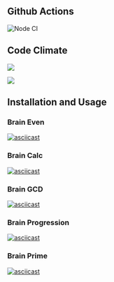 
## Github Actions
![Node CI](https://github.com/Nikivi/frontend-project-lvl1/workflows/Node%20CI/badge.svg)

## Code Climate
<a href="https://codeclimate.com/github/codeclimate/codeclimate/maintainability"><img src="https://api.codeclimate.com/v1/badges/a99a88d28ad37a79dbf6/maintainability" /></a>

<a href="https://codeclimate.com/github/codeclimate/codeclimate/test_coverage"><img src="https://api.codeclimate.com/v1/badges/a99a88d28ad37a79dbf6/test_coverage" /></a>

## Installation and Usage
### Brain Even

[![asciicast](https://asciinema.org/a/IogT4GPJ0gMaEj5dDrbSdcZeO.svg)](https://asciinema.org/a/IogT4GPJ0gMaEj5dDrbSdcZeO)

### Brain Calc

[![asciicast](https://asciinema.org/a/tLSnVBtd9K8mlLPG2sCLMJ4Jl.svg)](https://asciinema.org/a/tLSnVBtd9K8mlLPG2sCLMJ4Jl)

### Brain GCD

[![asciicast](https://asciinema.org/a/OlyUTWS9SIU92nnNDjDmF6yIc.svg)](https://asciinema.org/a/OlyUTWS9SIU92nnNDjDmF6yIc)

### Brain Progression

[![asciicast](https://asciinema.org/a/5WH00i8LmwmWYZ6iISjK3PZvJ.svg)](https://asciinema.org/a/5WH00i8LmwmWYZ6iISjK3PZvJ)

### Brain Prime

[![asciicast](https://asciinema.org/a/gD6IzyFmbB8dTJ5TLOLOXj2Vk.svg)](https://asciinema.org/a/gD6IzyFmbB8dTJ5TLOLOXj2Vk)

